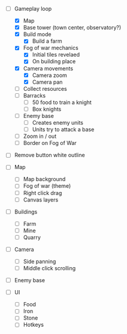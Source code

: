 
- [ ] Gameplay loop
	- [x] Map
	- [x] Base tower (town center, observatory?)
	- [x] Build mode
		- [x] Build a farm
	- [x] Fog of war mechanics
		- [x] Initial tiles revelaed
		- [x] On building place
	- [x] Camera movements
		- [x] Camera zoom
		- [x] Camera pan
	- [ ] Collect resources
	- [ ] Barracks
		- [ ] 50 food to train a knight
		- [ ] Box knights
	- [ ] Enemy base
		- [ ] Creates enemy units
		- [ ] Units try to attack a base
	- [ ] Zoom in / out
	- [ ] Border on Fog of War

- [ ] Remove button white outline 

- [ ] Map
	- [ ] Map background
	- [ ] Fog of war (theme)
	- [ ] Right click drag
	- [ ] Canvas layers

- [ ] Buildings
	- [ ] Farm
	- [ ] Mine
	- [ ] Quarry

- [ ] Camera
	- [ ] Side panning
	- [ ] Middle click scrolling

- [ ] Enemy base

- [ ] UI
	- [ ] Food
	- [ ] Iron
	- [ ] Stone
	- [ ] Hotkeys